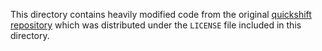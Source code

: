 This directory contains heavily modified code from the original [quickshift repository](https://github.com/google/quickshift/tree/master) which was distributed under the `LICENSE` file included in this directory.
